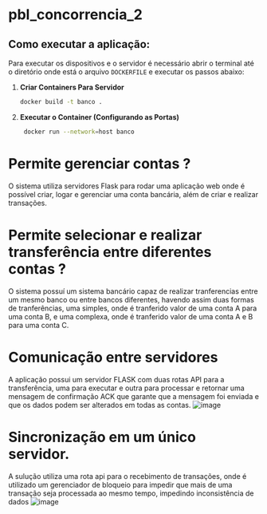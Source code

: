 # pbl_concorrencia_2

## Como executar a aplicação:
 Para executar os dispositivos e o servidor é necessário abrir o terminal até o diretório onde está o arquivo ```DOCKERFILE``` e executar os passos abaixo:
 1. **Criar Containers Para Servidor**

    ```bash
    docker build -t banco .
    ```

2. **Executar o Container (Configurando as Portas)**

    ```bash
     docker run --network=host banco
    ```
# Permite gerenciar contas ?

O sistema utiliza servidores Flask para rodar uma aplicação web onde é possível criar, logar e gerenciar uma conta bancária, além de criar e realizar transações.

# Permite selecionar e realizar transferência entre diferentes contas ?

O sistema possuí um sistema bancário capaz de realizar tranferencias entre um mesmo banco ou entre bancos diferentes, havendo assim duas formas de tranferências, uma simples, onde é tranferido valor de uma conta A para uma conta B, e uma complexa, onde é tranferido valor de uma conta A e B para uma conta C.

# Comunicação entre servidores
A aplicação possui um servidor FLASK com duas rotas API para a transferência, uma para executar e outra para processar e retornar uma mensagem de confirmação ACK que garante que a mensagem foi enviada e que os dados podem ser alterados em todas as contas.
![image](https://github.com/Esqueletolegal95/pbl_concorrencia_2/assets/113029820/234517ea-a473-4c7b-a0b5-d7521453e6e9)

# Sincronização em um único servidor.
A sulução utiliza uma rota api para o recebimento de transações, onde é utilizado um gerenciador de bloqueio para impedir que mais de uma transação seja processada ao mesmo tempo, impedindo inconsistência de dados
![image](https://github.com/Esqueletolegal95/pbl_concorrencia_2/assets/113029820/76755a2b-a1f0-4e7a-90fc-bbe28e5aae87)
